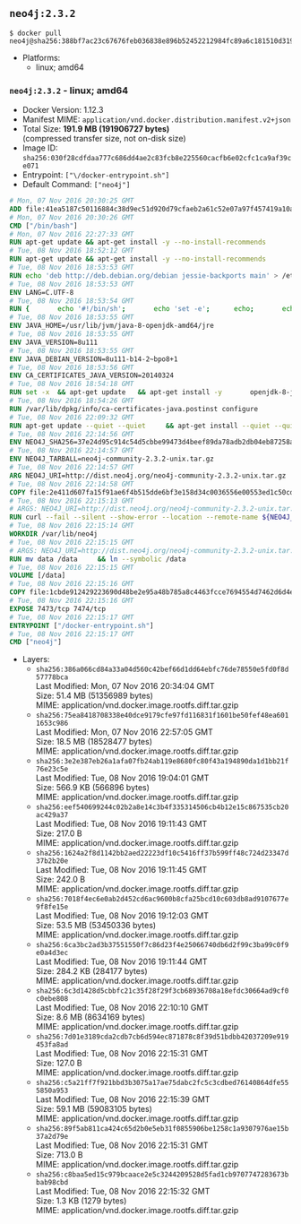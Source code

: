 ## `neo4j:2.3.2`

```console
$ docker pull neo4j@sha256:388bf7ac23c67676feb036838e896b52452212984fc89a6c181510d319cc6cae
```

-	Platforms:
	-	linux; amd64

### `neo4j:2.3.2` - linux; amd64

-	Docker Version: 1.12.3
-	Manifest MIME: `application/vnd.docker.distribution.manifest.v2+json`
-	Total Size: **191.9 MB (191906727 bytes)**  
	(compressed transfer size, not on-disk size)
-	Image ID: `sha256:030f28cdfdaa777c686dd4ae2c83fcb8e225560cacfb6e02cfc1ca9af39ce071`
-	Entrypoint: `["\/docker-entrypoint.sh"]`
-	Default Command: `["neo4j"]`

```dockerfile
# Mon, 07 Nov 2016 20:30:25 GMT
ADD file:41ea5187c50116884c38d9ec51d920d79cfaeb2a61c52e07a97f457419a10a4f in / 
# Mon, 07 Nov 2016 20:30:26 GMT
CMD ["/bin/bash"]
# Mon, 07 Nov 2016 22:27:33 GMT
RUN apt-get update && apt-get install -y --no-install-recommends 		ca-certificates 		curl 		wget 	&& rm -rf /var/lib/apt/lists/*
# Tue, 08 Nov 2016 18:52:12 GMT
RUN apt-get update && apt-get install -y --no-install-recommends 		bzip2 		unzip 		xz-utils 	&& rm -rf /var/lib/apt/lists/*
# Tue, 08 Nov 2016 18:53:53 GMT
RUN echo 'deb http://deb.debian.org/debian jessie-backports main' > /etc/apt/sources.list.d/jessie-backports.list
# Tue, 08 Nov 2016 18:53:53 GMT
ENV LANG=C.UTF-8
# Tue, 08 Nov 2016 18:53:54 GMT
RUN { 		echo '#!/bin/sh'; 		echo 'set -e'; 		echo; 		echo 'dirname "$(dirname "$(readlink -f "$(which javac || which java)")")"'; 	} > /usr/local/bin/docker-java-home 	&& chmod +x /usr/local/bin/docker-java-home
# Tue, 08 Nov 2016 18:53:55 GMT
ENV JAVA_HOME=/usr/lib/jvm/java-8-openjdk-amd64/jre
# Tue, 08 Nov 2016 18:53:55 GMT
ENV JAVA_VERSION=8u111
# Tue, 08 Nov 2016 18:53:55 GMT
ENV JAVA_DEBIAN_VERSION=8u111-b14-2~bpo8+1
# Tue, 08 Nov 2016 18:53:56 GMT
ENV CA_CERTIFICATES_JAVA_VERSION=20140324
# Tue, 08 Nov 2016 18:54:18 GMT
RUN set -x 	&& apt-get update 	&& apt-get install -y 		openjdk-8-jre-headless="$JAVA_DEBIAN_VERSION" 		ca-certificates-java="$CA_CERTIFICATES_JAVA_VERSION" 	&& rm -rf /var/lib/apt/lists/* 	&& [ "$JAVA_HOME" = "$(docker-java-home)" ]
# Tue, 08 Nov 2016 18:54:26 GMT
RUN /var/lib/dpkg/info/ca-certificates-java.postinst configure
# Tue, 08 Nov 2016 22:09:32 GMT
RUN apt-get update --quiet --quiet     && apt-get install --quiet --quiet --no-install-recommends lsof     && rm -rf /var/lib/apt/lists/*
# Tue, 08 Nov 2016 22:14:56 GMT
ENV NEO4J_SHA256=37e24d95c914c54d5cbbe99473d4beef89da78adb2db04eb87258a489225932a
# Tue, 08 Nov 2016 22:14:57 GMT
ENV NEO4J_TARBALL=neo4j-community-2.3.2-unix.tar.gz
# Tue, 08 Nov 2016 22:14:57 GMT
ARG NEO4J_URI=http://dist.neo4j.org/neo4j-community-2.3.2-unix.tar.gz
# Tue, 08 Nov 2016 22:14:58 GMT
COPY file:2e411d607fa15f91ae6f4b515dde6bf3e158d34c0036556e00553ed1c50cd63d in /tmp/ 
# Tue, 08 Nov 2016 22:15:13 GMT
# ARGS: NEO4J_URI=http://dist.neo4j.org/neo4j-community-2.3.2-unix.tar.gz
RUN curl --fail --silent --show-error --location --remote-name ${NEO4J_URI}     && echo "${NEO4J_SHA256} ${NEO4J_TARBALL}" | sha256sum --check --quiet -     && tar --extract --file ${NEO4J_TARBALL} --directory /var/lib     && mv /var/lib/neo4j-* /var/lib/neo4j     && rm ${NEO4J_TARBALL}
# Tue, 08 Nov 2016 22:15:14 GMT
WORKDIR /var/lib/neo4j
# Tue, 08 Nov 2016 22:15:15 GMT
# ARGS: NEO4J_URI=http://dist.neo4j.org/neo4j-community-2.3.2-unix.tar.gz
RUN mv data /data     && ln --symbolic /data
# Tue, 08 Nov 2016 22:15:15 GMT
VOLUME [/data]
# Tue, 08 Nov 2016 22:15:16 GMT
COPY file:1cbde912429223690d48be2e95a48b785a8c4463fcce7694554d7462d6d4eaae in /docker-entrypoint.sh 
# Tue, 08 Nov 2016 22:15:16 GMT
EXPOSE 7473/tcp 7474/tcp
# Tue, 08 Nov 2016 22:15:17 GMT
ENTRYPOINT ["/docker-entrypoint.sh"]
# Tue, 08 Nov 2016 22:15:17 GMT
CMD ["neo4j"]
```

-	Layers:
	-	`sha256:386a066cd84a33a04d560c42bef66d1dd64ebfc76de78550e5fd0f8d57778bca`  
		Last Modified: Mon, 07 Nov 2016 20:34:04 GMT  
		Size: 51.4 MB (51356989 bytes)  
		MIME: application/vnd.docker.image.rootfs.diff.tar.gzip
	-	`sha256:75ea8418708338e40dce9179cfe97fd116831f1601be50fef48ea6011653c986`  
		Last Modified: Mon, 07 Nov 2016 22:57:05 GMT  
		Size: 18.5 MB (18528477 bytes)  
		MIME: application/vnd.docker.image.rootfs.diff.tar.gzip
	-	`sha256:3e2e387eb26a1afa07fb24ab119e8680fc80f43a194890da1d1bb21f76e23c5e`  
		Last Modified: Tue, 08 Nov 2016 19:04:01 GMT  
		Size: 566.9 KB (566896 bytes)  
		MIME: application/vnd.docker.image.rootfs.diff.tar.gzip
	-	`sha256:eef540699244c02b2a8e14c3b4f335314506cb4b12e15c867535cb20ac429a37`  
		Last Modified: Tue, 08 Nov 2016 19:11:43 GMT  
		Size: 217.0 B  
		MIME: application/vnd.docker.image.rootfs.diff.tar.gzip
	-	`sha256:1624a2f8d1142bb2aed22223df10c5416ff37b599ff48c724d23347d37b2b20e`  
		Last Modified: Tue, 08 Nov 2016 19:11:45 GMT  
		Size: 242.0 B  
		MIME: application/vnd.docker.image.rootfs.diff.tar.gzip
	-	`sha256:7018f4ec6e0ab2d452cd6ac9600b8cfa25bcd10c603db8ad9107677e9f8fe15e`  
		Last Modified: Tue, 08 Nov 2016 19:12:03 GMT  
		Size: 53.5 MB (53450336 bytes)  
		MIME: application/vnd.docker.image.rootfs.diff.tar.gzip
	-	`sha256:6ca3bc2ad3b37551550f7c86d23f4e25066740db6d2f99c3ba99c0f9e0a4d3ec`  
		Last Modified: Tue, 08 Nov 2016 19:11:44 GMT  
		Size: 284.2 KB (284177 bytes)  
		MIME: application/vnd.docker.image.rootfs.diff.tar.gzip
	-	`sha256:6c3d1428d5cbbfc21c35f28f29f3cb68936708a18efdc30664ad9cf0c0ebe808`  
		Last Modified: Tue, 08 Nov 2016 22:10:10 GMT  
		Size: 8.6 MB (8634169 bytes)  
		MIME: application/vnd.docker.image.rootfs.diff.tar.gzip
	-	`sha256:7d01e3189cda2cdb7cb6d594ec871878c8f39d51bdbb42037209e919453fa8ad`  
		Last Modified: Tue, 08 Nov 2016 22:15:31 GMT  
		Size: 127.0 B  
		MIME: application/vnd.docker.image.rootfs.diff.tar.gzip
	-	`sha256:c5a21ff7f921bbd3b3075a17ae75dabc2fc5c3cdbed76140864dfe555850a953`  
		Last Modified: Tue, 08 Nov 2016 22:15:39 GMT  
		Size: 59.1 MB (59083105 bytes)  
		MIME: application/vnd.docker.image.rootfs.diff.tar.gzip
	-	`sha256:89f5ab811ca424c65d2b0e5eb31f0855906be1258c1a9307976ae15b37a2d79e`  
		Last Modified: Tue, 08 Nov 2016 22:15:31 GMT  
		Size: 713.0 B  
		MIME: application/vnd.docker.image.rootfs.diff.tar.gzip
	-	`sha256:c8baa5ed15c979bcaace2e5c3244209528d5fad1cb9707747283673bbab98cbd`  
		Last Modified: Tue, 08 Nov 2016 22:15:32 GMT  
		Size: 1.3 KB (1279 bytes)  
		MIME: application/vnd.docker.image.rootfs.diff.tar.gzip
